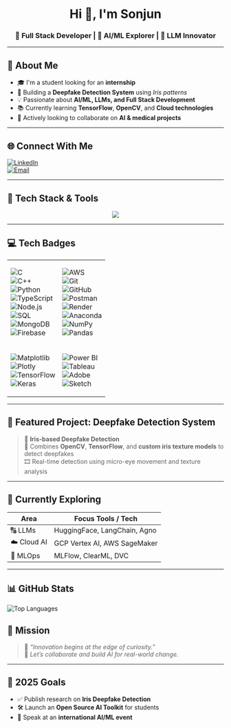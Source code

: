  <h1 align="center">Hi 👋, I'm Sonjun </h1>
<h3 align="center">🚀 Full Stack Developer | 🤖 AI/ML Explorer | 🧠 LLM Innovator</h3> 
 
---  

## 🧠 About Me    
 
- 🎓 I'm a student looking for an **internship**       
- 🔭 Building a **Deepfake Detection System** using *Iris patterns*  
- 💡 Passionate about **AI/ML, LLMs, and Full Stack Development**   
- 📚 Currently learning **TensorFlow**, **OpenCV**, and **Cloud technologies**  
- 🤝 Actively looking to collaborate on **AI & medical projects**  

---

## 🌐 Connect With Me  

[![LinkedIn](https://img.shields.io/badge/LinkedIn-%230077B5.svg?logo=linkedin&logoColor=white)](https://www.linkedin.com/in/sonjun-31a04925a)  
[![Email](https://img.shields.io/badge/Gmail-D14836?logo=gmail&logoColor=white)](mailto:elonprince0@gmail.com)  

---

## 🚀 Tech Stack & Tools  

<p align="center">
  <img src="https://skillicons.dev/icons?i=python,typescript,nodejs,html,css,js,react,cpp,java,flask,django,linux,mongodb,mysql,postgresql,firebase,aws,git,github,postman,vscode&perline=7" />
</p>
 
---


## 💻 Tech Badges  

<table>
<tr>
<td>

![C](https://img.shields.io/badge/c-%2300599C.svg?style=for-the-badge&logo=c&logoColor=white)  
![C++](https://img.shields.io/badge/c++-%2300599C.svg?style=for-the-badge&logo=c%2B%2B&logoColor=white)  
![Python](https://img.shields.io/badge/python-3670A0?style=for-the-badge&logo=python&logoColor=ffdd54)  
![TypeScript](https://img.shields.io/badge/typescript-%23007ACC.svg?style=for-the-badge&logo=typescript&logoColor=white)  
![Node.js](https://img.shields.io/badge/node.js-6DA55F?style=for-the-badge&logo=node.js&logoColor=white)  
![SQL](https://img.shields.io/badge/sql-%2300599C.svg?style=for-the-badge&logo=sqlite&logoColor=white)  
![MongoDB](https://img.shields.io/badge/MongoDB-%234ea94b.svg?style=for-the-badge&logo=mongodb&logoColor=white)  
![Firebase](https://img.shields.io/badge/firebase-%23039BE5.svg?style=for-the-badge&logo=firebase)  

</td>
<td>

![AWS](https://img.shields.io/badge/AWS-%23FF9900.svg?style=for-the-badge&logo=amazon-aws&logoColor=white)  
![Git](https://img.shields.io/badge/git-%23F05033.svg?style=for-the-badge&logo=git&logoColor=white)  
![GitHub](https://img.shields.io/badge/github-%23181717.svg?style=for-the-badge&logo=github&logoColor=white)  
![Postman](https://img.shields.io/badge/Postman-FF6C37?style=for-the-badge&logo=postman&logoColor=white)  
![Render](https://img.shields.io/badge/Render-%23000000.svg?style=for-the-badge&logo=render&logoColor=white)  
![Anaconda](https://img.shields.io/badge/Anaconda-%2344A833.svg?style=for-the-badge&logo=anaconda&logoColor=white)  
![NumPy](https://img.shields.io/badge/numpy-%23013243.svg?style=for-the-badge&logo=numpy&logoColor=white)  
![Pandas](https://img.shields.io/badge/pandas-%23150458.svg?style=for-the-badge&logo=pandas&logoColor=white)  

</td>
</tr>
<tr>
<td>

![Matplotlib](https://img.shields.io/badge/matplotlib-%230C55A5.svg?style=for-the-badge&logo=matplotlib&logoColor=white)  
![Plotly](https://img.shields.io/badge/plotly-%233F4F75.svg?style=for-the-badge&logo=plotly&logoColor=white)  
![TensorFlow](https://img.shields.io/badge/TensorFlow-%23FF6F00.svg?style=for-the-badge&logo=TensorFlow&logoColor=white)  
![Keras](https://img.shields.io/badge/Keras-%23D00000.svg?style=for-the-badge&logo=Keras&logoColor=white)  

</td>
<td>

![Power BI](https://img.shields.io/badge/power%20bi-F2C811?style=for-the-badge&logo=powerbi&logoColor=black)  
![Tableau](https://img.shields.io/badge/tableau-E97627?style=for-the-badge&logo=Tableau&logoColor=white)  
![Adobe](https://img.shields.io/badge/adobe-%23FF0000.svg?style=for-the-badge&logo=adobe&logoColor=white)  
![Sketch](https://img.shields.io/badge/sketch-FFB387?style=for-the-badge&logo=sketch&logoColor=black)  

</td>
</tr>
</table>

---

## 🌟 Featured Project: Deepfake Detection System  

> 🧿 **Iris-based Deepfake Detection**  
> 🎯 Combines **OpenCV**, **TensorFlow**, and **custom iris texture models** to detect deepfakes  
> 🎞️ Real-time detection using micro-eye movement and texture analysis  

---

## 🌱 Currently Exploring  

| Area         | Focus Tools / Tech |
|--------------|---------------------|
| 🔠 LLMs       | HuggingFace, LangChain, Agno |
| ☁️ Cloud AI   | GCP Vertex AI, AWS SageMaker |
| 🧪 MLOps      | MLFlow, ClearML, DVC |

---

## 📊 GitHub Stats  

![Top Languages](https://github-readme-stats.vercel.app/api/top-langs/?username=elonsonjun&layout=compact&theme=radical)

## 🧭 Mission  

> 💬 _“Innovation begins at the edge of curiosity.”_  
> 🤝 *Let’s collaborate and build AI for real-world change.*  

---

## 🎯 2025 Goals  

- ✅ Publish research on **Iris Deepfake Detection**  
- 🛠️ Launch an **Open Source AI Toolkit** for students  
- 🎤 Speak at an **international AI/ML event**  
